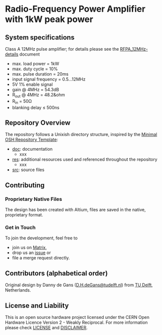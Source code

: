 # Radio-Frequency Power Amplifier with 1kW peak power

## System specifications

Class A 12MHz pulse amplifier; for details please see the [RFPA_12MHz-details](/doc/RFPA_12MHz-details.pdf) document

- max. load power = 1kW
- max. duty cycle = 10%
- max. pulse duration = 20ms
- input signal frequency = 0.5…12MHz
- 5V 1% enable signal
- gain @ 4MHz = 54.3dB
- R<sub>out</sub> @ 4MHz = 48.2&ohm
- R<sub>in</sub> = 50Ω
- blanking delay ≤ 500ns

## Repository Overview

The repository follows a Unixish directory structure, inspired by the [Minimal OSH Repository Template](https://gitlab.fabcity.hamburg/software/template-osh-repo-structure-minimal/-/blob/main/mod/unixish/README.md):

- [doc](/doc/): documentation
	- xxx
- [res](/res/): additional resources used and referenced throughout the repository
	- xxx
- [src](/src/): source files

## Contributing

### Proprietary Native Files

The design has been created with Altium, files are saved in the native, proprietary format.

### Get in Touch

To join the development, feel free to

- join us on [Matrix](https://matrix.to/#/#osii:matrix.org),
- drop us an [issue](https://gitlab.com/osii/rf-system/rf-power-amplifier/1kw-peak-rfpa/-/issues) or
- file a merge request directly.

## Contributors (alphabetical order)

Original design by Danny de Gans (D.H.deGans@tudelft.nl) from [TU Delft](https://www.tudelft.nl/en/), Netherlands.

## License and Liability

This is an open source hardware project licensed under the CERN Open Hardware Licence Version 2 - Weakly Reciprocal. For more information please check [LICENSE](LICENSE) and [DISCLAIMER](DISCLAIMER.pdf).
